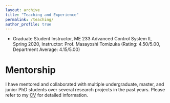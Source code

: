 ```yaml
---
layout: archive
title: "Teaching and Experience"
permalink: /teaching/
author_profile: true
---
```


- Graduate Student Instructor, ME 233 Advanced Control System II, Spring 2020, Instructor: Prof. Masayoshi Tomizuka (Rating: 4.50/5.00, Department Average: 4.15/5.00)

# Mentorship
I have mentored and collaborated with multiple undergraduate, master, and junior PhD students over several research projects in the past years. Please refer to my [CV](https://ChenTangMark.github.io/files/Chen_Tang_CV.pdf) for detailed information. 
